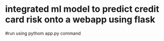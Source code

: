# integrated ml model to predict credit card risk onto a webapp using flask
#run using pythom app.py command
